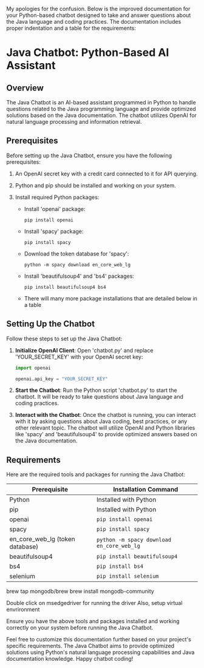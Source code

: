 My apologies for the confusion. Below is the improved documentation for your Python-based chatbot designed to take and answer questions about the Java language and coding practices. The documentation includes proper indentation and a table for the requirements:

# Java Chatbot: Python-Based AI Assistant

## Overview

The Java Chatbot is an AI-based assistant programmed in Python to handle questions related to the Java programming language and provide optimized solutions based on the Java documentation. The chatbot utilizes OpenAI for natural language processing and information retrieval.

## Prerequisites

Before setting up the Java Chatbot, ensure you have the following prerequisites:

1. An OpenAI secret key with a credit card connected to it for API querying.

2. Python and pip should be installed and working on your system.

3. Install required Python packages:

   - Install 'openai' package:

     ```
     pip install openai
     ```

   - Install 'spacy' package:

     ```
     pip install spacy
     ```

   - Download the token database for 'spacy':

     ```
     python -m spacy download en_core_web_lg
     ```

   - Install 'beautifulsoup4' and 'bs4' packages:
     ```
     pip install beautifulsoup4 bs4
     ```
   - There will many more package installations that are detailed below in a table

## Setting Up the Chatbot

Follow these steps to set up the Java Chatbot:

1. **Initialize OpenAI Client**:
   Open 'chatbot.py' and replace 'YOUR_SECRET_KEY' with your OpenAI secret key:

   ```python
   import openai

   openai.api_key = "YOUR_SECRET_KEY"
   ```

2. **Start the Chatbot**:
   Run the Python script 'chatbot.py' to start the chatbot. It will be ready to take questions about Java language and coding practices.

3. **Interact with the Chatbot**:
   Once the chatbot is running, you can interact with it by asking questions about Java coding, best practices, or any other relevant topic. The chatbot will utilize OpenAI and Python libraries like 'spacy' and 'beautifulsoup4' to provide optimized answers based on the Java documentation.

## Requirements

Here are the required tools and packages for running the Java Chatbot:

| Prerequisite                    | Installation Command                      |
| ------------------------------- | ----------------------------------------- |
| Python                          | Installed with Python                     |
| pip                             | Installed with Python                     |
| openai                          | `pip install openai`                      |
| spacy                           | `pip install spacy`                       |
| en_core_web_lg (token database) | `python -m spacy download en_core_web_lg` |
| beautifulsoup4                  | `pip install beautifulsoup4`              |
| bs4                             | `pip install bs4`                         |
| selenium                        | `pip install selenium`                    |

brew tap mongodb/brew
brew install mongodb-community

Double click on msedgedriver for running the driver
Also, setup virtual envrironment

Ensure you have the above tools and packages installed and working correctly on your system before running the Java Chatbot.

Feel free to customize this documentation further based on your project's specific requirements. The Java Chatbot aims to provide optimized solutions using Python's natural language processing capabilities and Java documentation knowledge. Happy chatbot coding!
